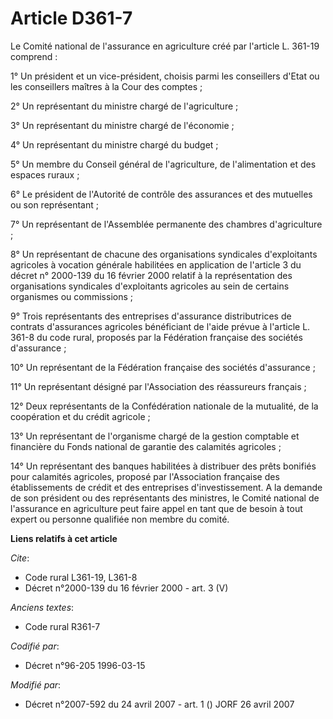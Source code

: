 # Article D361-7

Le Comité national de l'assurance en agriculture créé par l'article L. 361-19 comprend :

1° Un président et un vice-président, choisis parmi les conseillers d'Etat ou les conseillers maîtres à la Cour des comptes ;

2° Un représentant du ministre chargé de l'agriculture ;

3° Un représentant du ministre chargé de l'économie ;

4° Un représentant du ministre chargé du budget ;

5° Un membre du Conseil général de l'agriculture, de l'alimentation et des espaces ruraux ;

6° Le président de l'Autorité de contrôle des assurances et des mutuelles ou son représentant ;

7° Un représentant de l'Assemblée permanente des chambres d'agriculture ;

8° Un représentant de chacune des organisations syndicales d'exploitants agricoles à vocation générale habilitées en
application de l'article 3 du décret n° 2000-139 du 16 février 2000 relatif à la représentation des organisations syndicales
d'exploitants agricoles au sein de certains organismes ou commissions ;

9° Trois représentants des entreprises d'assurance distributrices de contrats d'assurances agricoles bénéficiant de l'aide
prévue à l'article L. 361-8 du code rural, proposés par la Fédération française des sociétés d'assurance ;

10° Un représentant de la Fédération française des sociétés d'assurance ;

11° Un représentant désigné par l'Association des réassureurs français ;

12° Deux représentants de la Confédération nationale de la mutualité, de la coopération et du crédit agricole ;

13° Un représentant de l'organisme chargé de la gestion comptable et financière du Fonds national de garantie des calamités
agricoles ;

14° Un représentant des banques habilitées à distribuer des prêts bonifiés pour calamités agricoles, proposé par
l'Association française des établissements de crédit et des entreprises d'investissement. A la demande de son président ou
des représentants des ministres, le Comité national de l'assurance en agriculture peut faire appel en tant que de besoin à
tout expert ou personne qualifiée non membre du comité.

**Liens relatifs à cet article**

_Cite_:

  - Code rural L361-19, L361-8
  - Décret n°2000-139 du 16 février 2000 - art. 3 (V)

_Anciens textes_:

  - Code rural R361-7

_Codifié par_:

  - Décret n°96-205 1996-03-15

_Modifié par_:

  - Décret n°2007-592 du 24 avril 2007 - art. 1 () JORF 26 avril 2007
